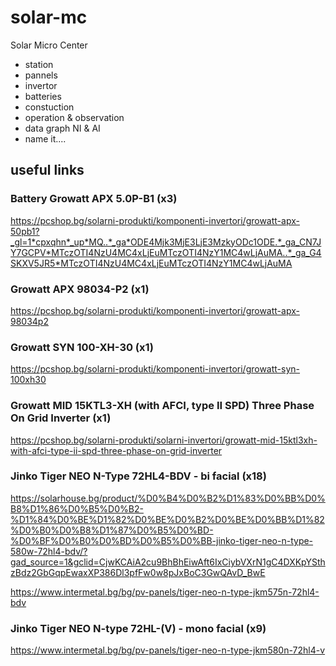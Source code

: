 # solar-mc
Solar Micro Center
- station
- pannels
- invertor
- batteries
- constuction
- operation & observation
- data graph NI & AI
- name it....

## useful links
### Battery Growatt APX 5.0P-B1 (x3)
https://pcshop.bg/solarni-produkti/komponenti-invertori/growatt-apx-50pb1?_gl=1*cpxqhn*_up*MQ..*_ga*ODE4Mjk3MjE3LjE3MzkyODc1ODE.*_ga_CN7JY7GCPV*MTczOTI4NzU4MC4xLjEuMTczOTI4NzY1MC4wLjAuMA..*_ga_G4SKXV5JR5*MTczOTI4NzU4MC4xLjEuMTczOTI4NzY1MC4wLjAuMA
### Growatt APX 98034-P2 (x1)
https://pcshop.bg/solarni-produkti/komponenti-invertori/growatt-apx-98034p2
### Growatt SYN 100-XH-30 (x1)
https://pcshop.bg/solarni-produkti/komponenti-invertori/growatt-syn-100xh30
### Growatt MID 15KTL3-XH (with AFCI, type II SPD) Three Phase On Grid Inverter (x1)
https://pcshop.bg/solarni-produkti/solarni-invertori/growatt-mid-15ktl3xh-with-afci-type-ii-spd-three-phase-on-grid-inverter
### Jinko Tiger NEO N-Type 72HL4-BDV - bi facial (x18)
https://solarhouse.bg/product/%D0%B4%D0%B2%D1%83%D0%BB%D0%B8%D1%86%D0%B5%D0%B2-%D1%84%D0%BE%D1%82%D0%BE%D0%B2%D0%BE%D0%BB%D1%82%D0%B0%D0%B8%D1%87%D0%B5%D0%BD-%D0%BF%D0%B0%D0%BD%D0%B5%D0%BB-jinko-tiger-neo-n-type-580w-72hl4-bdv/?gad_source=1&gclid=CjwKCAiA2cu9BhBhEiwAft6IxCiybVXrN1gC4DXKpYSthzBdz2GbGqpEwaxXP386Dl3pfFw0w8pJxBoC3GwQAvD_BwE

https://www.intermetal.bg/bg/pv-panels/tiger-neo-n-type-jkm575n-72hl4-bdv
### Jinko Tiger NEO N-type 72HL-(V) - mono facial (x9)
https://www.intermetal.bg/bg/pv-panels/tiger-neo-n-type-jkm580n-72hl4-v

